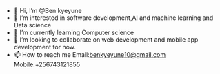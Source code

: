 - 👋 Hi, I’m @Ben kyeyune
- 👀 I’m interested in software development,AI and machine learning and Data science  
- 🌱 I’m currently learning Computer science
- 💞️ I’m looking to collaborate on web development and mobile app development for now.
- 📫 How to reach me Email:benkyeyune10@gmail.com   Mobile:+256743121855

<!---
Benkyeyune/Benkyeyune is a ✨ special ✨ repository because its `README.md` (this file) appears on your GitHub profile.
You can click the Preview link to take a look at your changes.
--->

